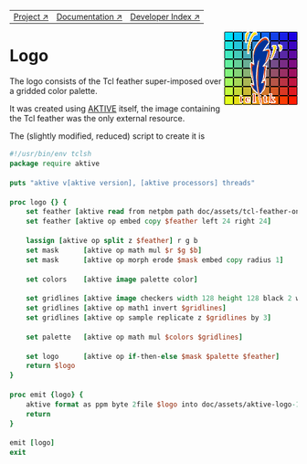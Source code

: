 
||||
|---|---|---|
|[Project ↗](../README.md)|[Documentation ↗](doc/index.md)|[Developer Index ↗](doc/dev/index.md)|

<img src='assets/aktive-logo-128.png' style='float:right;'>

# Logo

The logo consists of the Tcl feather super-imposed over a gridded color palette.

It was created using [AKTIVE](../README.md) itself, the image containing the Tcl feather was the
only external resource.

The (slightly modified, reduced) script to create it is

```tcl
#!/usr/bin/env tclsh
package require aktive

puts "aktive v[aktive version], [aktive processors] threads"

proc logo {} {
    set feather [aktive read from netpbm path doc/assets/tcl-feather-on-white-128.ppm]
    set feather [aktive op embed copy $feather left 24 right 24]

    lassign [aktive op split z $feather] r g b
    set mask      [aktive op math mul $r $g $b]
    set mask      [aktive op morph erode $mask embed copy radius 1]

    set colors    [aktive image palette color]

    set gridlines [aktive image checkers width 128 height 128 black 2 white 14 offset 1]
    set gridlines [aktive op math1 invert $gridlines]
    set gridlines [aktive op sample replicate z $gridlines by 3]

    set palette   [aktive op math mul $colors $gridlines]

    set logo      [aktive op if-then-else $mask $palette $feather]
    return $logo
}

proc emit {logo} {
    aktive format as ppm byte 2file $logo into doc/assets/aktive-logo-128.ppm
    return
}

emit [logo]
exit
```